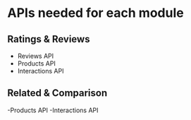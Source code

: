 # APIs needed for each module

## Ratings & Reviews
  - Reviews API
  - Products API
  - Interactions API

## Related & Comparison
  -Products API
  -Interactions API